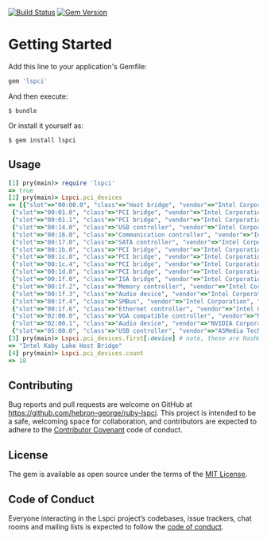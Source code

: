 [![Build Status](https://travis-ci.org/hebron-george/ruby-lspci.svg?branch=master)](https://travis-ci.org/hebron-george/ruby-lspci)
[![Gem Version](https://badge.fury.io/rb/lspci.svg)](https://badge.fury.io/rb/lspci)


# Getting Started

Add this line to your application's Gemfile:

```ruby
gem 'lspci'
```

And then execute:

    $ bundle

Or install it yourself as:

    $ gem install lspci


## Usage

```ruby
[1] pry(main)> require 'lspci'
=> true
[2] pry(main)> Lspci.pci_devices
=> [{"slot"=>"00:00.0", "class"=>"Host bridge", "vendor"=>"Intel Corporation", "device"=>"Intel Kaby Lake Host Bridge", "svendor"=>"ASUSTeK Computer Inc.", "sdevice"=>"Device 872f", "rev"=>"05"},
 {"slot"=>"00:01.0", "class"=>"PCI bridge", "vendor"=>"Intel Corporation", "device"=>"Sky Lake PCIe Controller (x16)", "rev"=>"05"},
 {"slot"=>"00:01.1", "class"=>"PCI bridge", "vendor"=>"Intel Corporation", "device"=>"Sky Lake PCIe Controller (x8)", "rev"=>"05"},
 {"slot"=>"00:14.0", "class"=>"USB controller", "vendor"=>"Intel Corporation", "device"=>"200 Series PCH USB 3.0 xHCI Controller", "svendor"=>"ASUSTeK Computer Inc.", "sdevice"=>"Device 872f", "progif"=>"30"},
 {"slot"=>"00:16.0", "class"=>"Communication controller", "vendor"=>"Intel Corporation", "device"=>"200 Series PCH CSME HECI #1", "svendor"=>"ASUSTeK Computer Inc.", "sdevice"=>"Device 872f"},
 {"slot"=>"00:17.0", "class"=>"SATA controller", "vendor"=>"Intel Corporation", "device"=>"200 Series PCH SATA controller [AHCI mode]", "svendor"=>"ASUSTeK Computer Inc.", "sdevice"=>"Device 872f", "progif"=>"01"},
 {"slot"=>"00:1b.0", "class"=>"PCI bridge", "vendor"=>"Intel Corporation", "device"=>"200 Series PCH PCI Express Root Port #17", "rev"=>"f0"},
 {"slot"=>"00:1c.0", "class"=>"PCI bridge", "vendor"=>"Intel Corporation", "device"=>"200 Series PCH PCI Express Root Port #1", "rev"=>"f0"},
 {"slot"=>"00:1c.4", "class"=>"PCI bridge", "vendor"=>"Intel Corporation", "device"=>"200 Series PCH PCI Express Root Port #5", "rev"=>"f0"},
 {"slot"=>"00:1d.0", "class"=>"PCI bridge", "vendor"=>"Intel Corporation", "device"=>"200 Series PCH PCI Express Root Port #9", "rev"=>"f0"},
 {"slot"=>"00:1f.0", "class"=>"ISA bridge", "vendor"=>"Intel Corporation", "device"=>"200 Series PCH LPC Controller (Z270)", "svendor"=>"ASUSTeK Computer Inc.", "sdevice"=>"Device 872f"},
 {"slot"=>"00:1f.2", "class"=>"Memory controller", "vendor"=>"Intel Corporation", "device"=>"200 Series PCH PMC", "svendor"=>"ASUSTeK Computer Inc.", "sdevice"=>"Device 872f"},
 {"slot"=>"00:1f.3", "class"=>"Audio device", "vendor"=>"Intel Corporation", "device"=>"200 Series PCH HD Audio", "svendor"=>"ASUSTeK Computer Inc.", "sdevice"=>"Device 8724"},
 {"slot"=>"00:1f.4", "class"=>"SMBus", "vendor"=>"Intel Corporation", "device"=>"200 Series PCH SMBus Controller", "svendor"=>"ASUSTeK Computer Inc.", "sdevice"=>"Device 872f"},
 {"slot"=>"00:1f.6", "class"=>"Ethernet controller", "vendor"=>"Intel Corporation", "device"=>"Ethernet Connection (5) I219-V", "svendor"=>"ASUSTeK Computer Inc.", "sdevice"=>"Ethernet Connection (5) I219-V"},
 {"slot"=>"02:00.0", "class"=>"VGA compatible controller", "vendor"=>"NVIDIA Corporation", "device"=>"GP107 [GeForce GTX 1050]", "svendor"=>"eVga.com. Corp.", "sdevice"=>"Device 6150", "rev"=>"a1"},
 {"slot"=>"02:00.1", "class"=>"Audio device", "vendor"=>"NVIDIA Corporation", "device"=>"GP107GL High Definition Audio Controller", "svendor"=>"eVga.com. Corp.", "sdevice"=>"Device 6150", "rev"=>"a1"},
 {"slot"=>"05:00.0", "class"=>"USB controller", "vendor"=>"ASMedia Technology Inc.", "device"=>"Device 2142", "svendor"=>"ASUSTeK Computer Inc.", "sdevice"=>"Device 8732", "progif"=>"30"}]
[3] pry(main)> Lspci.pci_devices.first[:device] # note, these are HashWithIndifferentAccess
=> "Intel Kaby Lake Host Bridge"
[4] pry(main)> Lspci.pci_devices.count
=> 18

```

## Contributing

Bug reports and pull requests are welcome on GitHub at https://github.com/hebron-george/ruby-lspci. This project is intended to be a safe, welcoming space for collaboration, and contributors are expected to adhere to the [Contributor Covenant](http://contributor-covenant.org) code of conduct.

## License

The gem is available as open source under the terms of the [MIT License](https://opensource.org/licenses/MIT).

## Code of Conduct

Everyone interacting in the Lspci project’s codebases, issue trackers, chat rooms and mailing lists is expected to follow the [code of conduct](https://github.com/hebron-george/ruby-lspci/blob/master/CODE_OF_CONDUCT.md).
